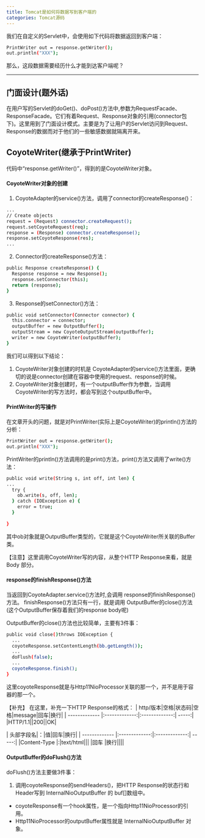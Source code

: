 ```yaml
---
title: Tomcat是如何将数据写到客户端的
categories: Tomcat源码
---
```


我们在自定义的Servlet中，会使用如下代码将数据返回到客户端：
```bash
PrintWriter out = response.getWriter();
out.println("XXX");
```
那么，这段数据需要经历什么才能到达客户端呢？

<!--more-->

---

## 门面设计(题外话)
在用户写的Servlet的doGet()、doPost()方法中,参数为RequestFacade、ResponseFacade。它们有着Request、Response对象的引用(connector包下)。这里用到了门面设计模式。主要是为了让用户的Servlet访问到Request、Response的数据而对于他们的一些敏感数据就隔离开来。


## CoyoteWriter(继承于PrintWriter)

代码中“response.getWriter()”，得到的是CoyoteWriter对象。

#### CoyoteWriter对象的创建

1) CoyoteAdapter的service()方法，调用了connector的createResponse()：
```bash
...
// Create objects
request = (Request) connector.createRequest();
request.setCoyoteRequest(req);
response = (Response) connector.createResponse();
response.setCoyoteResponse(res);
...
```
2) Connector的createResponse()方法：
```bash
public Response createResponse() {
  Response response = new Response();
  response.setConnector(this);
  return (response);
}
```
3) Response的setConnector()方法：
```bash
public void setConnector(Connector connector) {
  this.connector = connector;
  outputBuffer = new OutputBuffer();
  outputStream = new CoyoteOutputStream(outputBuffer);
  writer = new CoyoteWriter(outputBuffer);
}
```

我们可以得到以下结论：
1. CoyoteWriter对象创建的时机是 CoyoteAdapter的service()方法里面，更确切的说是connector创建在容器中使用的request、response的时候。
2. CoyoteWriter对象创建时，有一个outputBuffer作为参数，当调用CoyoteWriter的写方法时，都会写到这个outputBuffer中。


#### PrintWriter的写操作
在文章开头的问题，就是对PrintWriter(实际上是CoyoteWriter)的println()方法的分析：
```bash
PrintWriter out = response.getWriter();
out.println("XXX");
```

PrintWriter的println()方法调用的是print()方法，print()方法又调用了write()方法：
```bash
public void write(String s, int off, int len) {
...
  try {
    ob.write(s, off, len);
  } catch (IOException e) {
    error = true;
  }
  
}
```
其中ob对象就是OutputBuffer类型的，它就是这个CoyoteWriter所关联的Buffer类。

【注意】这里调用CoyoteWriter写的内容，从整个HTTP Response来看，就是 Body 部分。



#### response的finishResponse()方法
当返回到CoyoteAdapter.service()方法时,会调用 response的finishResponse()方法。
finishResponse()方法只有一行，就是调用 OutputBuffer的close()方法 (这个OutputBuffer保存着我们的response body呢)

OutputBuffer的close()方法也比较简单，主要有3件事：
```bash
public void close()throws IOException {
  ...
  coyoteResponse.setContentLength(bb.getLength());
  ...
  doFlush(false);
  ...
  coyoteResponse.finish();
}

```
这里coyoteResponse就是与Http11NioProcessor关联的那一个，并不是用于容器的那一个。


【补充】
在这里，补充一下HTTP Response的格式：
| http/版本|空格|状态码|空格|message|回车|换行|
| ------------- |:-------------:|:-------------:| -----:|
|HTTP/1.1||200||OK|

| 头部字段名|：|值|回车|换行|
| ------------- |:-------------:|:-------------:| -----:|
|Content-Type |:|text/html|||
|回车 |换行||||



#### OutputBuffer的doFlush()方法
doFlush()方法主要做3件事：

1) 调用coyoteResponse的sendHeaders()，把HTTP Response的状态行和Header写到 InternalNioOutputBuffer 的 buf[]数组中。

 * coyoteResponse有一个hook属性，是一个指向Http11NioProcessor的引用。
 * Http11NioProcessor的outputBuffer属性就是 InternalNioOutputBuffer 对象。





